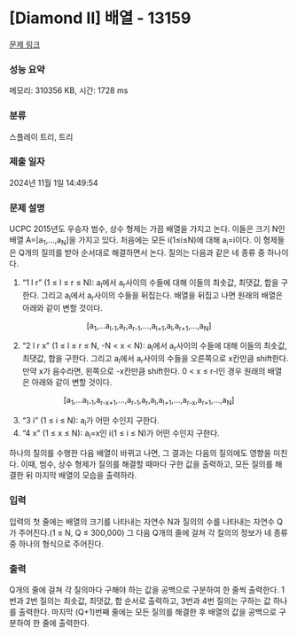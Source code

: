 # [Diamond II] 배열 - 13159 

[문제 링크](https://www.acmicpc.net/problem/13159) 

### 성능 요약

메모리: 310356 KB, 시간: 1728 ms

### 분류

스플레이 트리, 트리

### 제출 일자

2024년 11월 1일 14:49:54

### 문제 설명

<p>UCPC 2015년도 우승자 범수, 상수 형제는 가끔 배열을 가지고 논다. 이들은 크기 N인 배열 A=[a<sub>1</sub>,…,a<sub>N</sub>]을 가지고 있다. 처음에는 모든 i(1≤i≤N)에 대해 a<sub>i</sub>=i이다. 이 형제들은 Q개의 질의를 받아 순서대로 해결하면서 논다. 질의는 다음과 같은 네 종류 중 하나이다.</p>

<ol>
	<li> “1 l r” (1 ≤ l ≤ r ≤ N): a<sub>l</sub>에서 a<sub>r</sub>사이의 수들에 대해 이들의 최솟값, 최댓값, 합을 구한다. 그리고 a<sub>l</sub>에서 a<sub>r</sub>사이의 수들을 뒤집는다. 배열을 뒤집고 나면 원래의 배열은 아래와 같이 변할 것이다.</li>
</ol>

<p style="text-align:center">[a<sub>1</sub>,…a<sub>l-1</sub>,a<sub>r</sub>,a<sub>r-1</sub>,…,a<sub>l+1</sub>,a<sub>l</sub>,a<sub>r+1</sub>,…,a<sub>N</sub>]</p>

<ol start="2">
	<li> “2 l r x” (1 ≤ l ≤ r ≤ N, -N < x < N): a<sub>l</sub>에서 a<sub>r</sub>사이의 수들에 대해 이들의 최솟값, 최댓값, 합을 구한다. 그리고 a<sub>l</sub>에서 a<sub>r</sub>사이의 수들을 오른쪽으로 x칸만큼 shift한다. 만약 x가 음수라면, 왼쪽으로 -x칸만큼 shift한다. 0 < x ≤ r-l인 경우 원래의 배열은 아래와 같이 변할 것이다.</li>
</ol>

<p style="text-align:center">[a<sub>1</sub>,…a<sub>l-1</sub>,a<sub>r-x+1</sub>,…,a<sub>r-1</sub>,a<sub>r</sub>,a<sub>l</sub>,a<sub>l+1</sub>,…,a<sub>r-x</sub>,a<sub>r+1</sub>,…,a<sub>N</sub>]</p>

<ol start="3">
	<li> “3 i” (1 ≤ i ≤ N): a<sub>i</sub>가 어떤 수인지 구한다.</li>
	<li> “4 x” (1 ≤ x ≤ N): a<sub>i</sub>=x인 i(1 ≤ i ≤ N)가 어떤 수인지 구한다.</li>
</ol>

<p>하나의 질의를 수행한 다음 배열이 바뀌고 나면, 그 결과는 다음의 질의에도 영향을 미친다. 이때, 범수, 상수 형제가 질의를 해결할 때마다 구한 값을 출력하고, 모든 질의를 해결한 뒤 마지막 배열의 모습을 출력하라.</p>

### 입력 

 <p>입력의 첫 줄에는 배열의 크기를 나타내는 자연수 N과 질의의 수를 나타내는 자연수 Q가 주어진다.(1 ≤ N, Q ≤ 300,000) 그 다음 Q개의 줄에 걸쳐 각 질의의 정보가 네 종류 중 하나의 형식으로 주어진다.</p>

### 출력 

 <p>Q개의 줄에 걸쳐 각 질의마다 구해야 하는 값을 공백으로 구분하여 한 줄씩 출력한다. 1번과 2번 질의는 최솟값, 최댓값, 합 순서로 출력하고, 3번과 4번 질의는 구하는 값 하나를 출력한다. 마지막 (Q+1)번째 줄에는 모든 질의를 해결한 후 배열의 값을 공백으로 구분하여 한 줄에 출력한다.</p>

